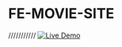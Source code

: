 # FE-MOVIE-SITE

///////////
[![Live Demo](https://img.shields.io/badge/Live%20Demo-Click%20Here-brightgreen)](https://ceremonyonthehill.github.io/FE-MOVIE-SITE/)
